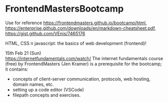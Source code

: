 # FrontendMastersBootcamp
Use for reference https://frontendmasters.github.io/bootcamp/html, https://enterprise.github.com/downloads/en/markdown-cheatsheet.pdf, https://gist.github.com/VEnis/7465176

HTML, CSS n javascript: the basics of web development (frontend)!

15th Feb 21 (Sun) <br>
https://internetfundamentals.com/watch/
The internet fundamentals course (free) by FrontendMasters (Jen Kramer) is a prerequisite for the bootcamp; it contains:
* concepts of client-server communication, protocols, web hosting, domain names, etc. 
* setting up a code editor (VSCode)
* filepath concepts and exercises. 
